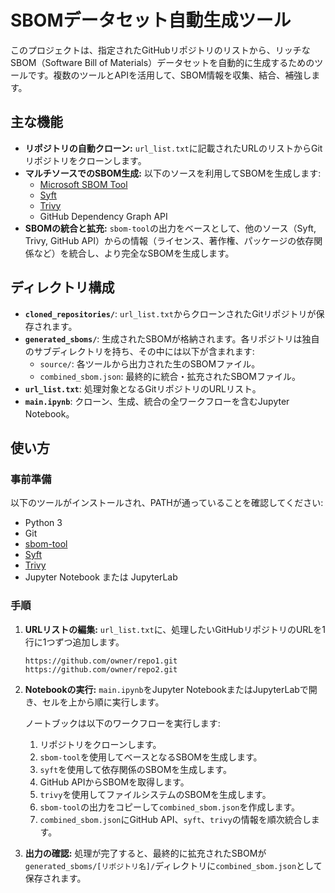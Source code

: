 # SBOMデータセット自動生成ツール

このプロジェクトは、指定されたGitHubリポジトリのリストから、リッチなSBOM（Software Bill of Materials）データセットを自動的に生成するためのツールです。複数のツールとAPIを活用して、SBOM情報を収集、結合、補強します。

## 主な機能

- **リポジトリの自動クローン:** `url_list.txt`に記載されたURLのリストからGitリポジトリをクローンします。
- **マルチソースでのSBOM生成:** 以下のソースを利用してSBOMを生成します:
    - [Microsoft SBOM Tool](https://github.com/microsoft/sbom-tool)
    - [Syft](https://github.com/anchore/syft)
    - [Trivy](https://github.com/aquasecurity/trivy)
    - GitHub Dependency Graph API
- **SBOMの統合と拡充:** `sbom-tool`の出力をベースとして、他のソース（Syft, Trivy, GitHub API）からの情報（ライセンス、著作権、パッケージの依存関係など）を統合し、より完全なSBOMを生成します。

## ディレクトリ構成

- **`cloned_repositories/`**: `url_list.txt`からクローンされたGitリポジトリが保存されます。
- **`generated_sboms/`**: 生成されたSBOMが格納されます。各リポジトリは独自のサブディレクトリを持ち、その中には以下が含まれます:
    - `source/`: 各ツールから出力された生のSBOMファイル。
    - `combined_sbom.json`: 最終的に統合・拡充されたSBOMファイル。
- **`url_list.txt`**: 処理対象となるGitリポジトリのURLリスト。
- **`main.ipynb`**: クローン、生成、統合の全ワークフローを含むJupyter Notebook。

## 使い方

### 事前準備

以下のツールがインストールされ、PATHが通っていることを確認してください:

- Python 3
- Git
- [sbom-tool](https://github.com/microsoft/sbom-tool)
- [Syft](https://github.com/anchore/syft)
- [Trivy](https://github.com/aquasecurity/trivy)
- Jupyter Notebook または JupyterLab

### 手順

1.  **URLリストの編集:**
    `url_list.txt`に、処理したいGitHubリポジトリのURLを1行に1つずつ追加します。

    ```
    https://github.com/owner/repo1.git
    https://github.com/owner/repo2.git
    ```

2.  **Notebookの実行:**
    `main.ipynb`をJupyter NotebookまたはJupyterLabで開き、セルを上から順に実行します。

    ノートブックは以下のワークフローを実行します:
    1.  リポジトリをクローンします。
    2.  `sbom-tool`を使用してベースとなるSBOMを生成します。
    3.  `syft`を使用して依存関係のSBOMを生成します。
    4.  GitHub APIからSBOMを取得します。
    5.  `trivy`を使用してファイルシステムのSBOMを生成します。
    6.  `sbom-tool`の出力をコピーして`combined_sbom.json`を作成します。
    7.  `combined_sbom.json`にGitHub API、`syft`、`trivy`の情報を順次統合します。

3.  **出力の確認:**
    処理が完了すると、最終的に拡充されたSBOMが`generated_sboms/[リポジトリ名]/`ディレクトリに`combined_sbom.json`として保存されます。